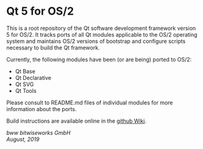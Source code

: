 # Qt 5 for OS/2

This is a root repository of the Qt software development framework version 5 for OS/2. It tracks ports of all Qt modules applicable to the OS/2 operating system and maintains OS/2 versions of bootstrap and configure scripts necessary to build the Qt framework.

Currently, the following modules have been (or are being) ported to OS/2:

* Qt Base
* Qt Declarative
* Qt SVG
* Qt Tools

Please consult to README.md files of individual modules for more information about the ports.

Build instructions are available online in the [github Wiki](https://github.com/bitwiseworks/qt5-os2/wiki/Developers#building-qt).

*bww bitwiseworks GmbH\
August, 2019*
